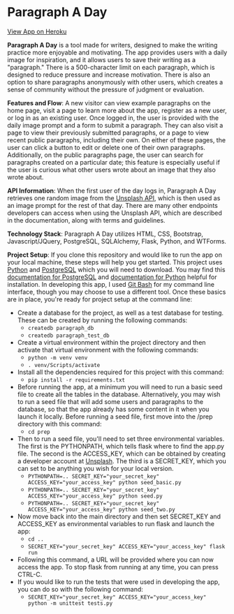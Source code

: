 # Paragraph A Day

[View App on Heroku](https://paragraph-a-day.herokuapp.com/)

**Paragraph A Day** is a tool made for writers, designed to make the writing practice more enjoyable and motivating. The app provides users with a daily image for inspiration, and it allows users to save their writing as a "paragraph." There is a 500-character limit on each paragraph, which is designed to reduce pressure and increase motivation. There is also an option to share paragraphs anonymously with other users, which creates a sense of community without the pressure of judgment or evaluation.

**Features and Flow**: A new visitor can view example paragraphs on the home page, visit a page to learn more about the app, register as a new user, or log in as an existing user. Once logged in, the user is provided with the daily image prompt and a form to submit a paragraph. They can also visit a page to view their previously submitted paragraphs, or a page to view recent public paragraphs, including their own. On either of these pages, the user can click a button to edit or delete one of their own paragraphs. Additionally, on the public paragraphs page, the user can search for paragraphs created on a particular date; this feature is especially useful if the user is curious what other users wrote about an image that they also wrote about. 

**API Information**: When the first user of the day logs in, Paragraph A Day retrieves one random image from the [Unsplash API](https://unsplash.com/developers), which is then used as an image prompt for the rest of that day. There are many other endpoints developers can access when using the Unsplash API, which are described in the documentation, along with terms and guidelines. 

**Technology Stack**: Paragraph A Day utilizes HTML, CSS,  Bootstrap, Javascript/JQuery, PostgreSQL, SQLAlchemy, Flask, Python, and WTForms.

**Project Setup**: If you clone this repository and would like to run the app on your local machine, these steps will help you get started. This project uses [Python](https://www.python.org/downloads/) and [PostgreSQL](https://www.postgresql.org/download) which you will need to download. You may find this [documentation for PostgreSQL](https://www.postgresql.org/docs/current/tutorial.html)  and [documentation for Python](https://docs.python.org/3/using/index.html) helpful for installation. In developing this app, I used [Git Bash](https://git-scm.com/downloads) for my command line interface, though you may choose to use a different tool. Once these basics are in place, you're ready for project setup at the command line: 

- Create a database for the project, as well as a test database for testing. These can be created by running the following commands:
     - `createdb paragraph_db`
     - `createdb paragraph_test_db`
- Create a virtual environment within the project directory and then activate that virtual environment with the following commands:
     - `python -m venv venv`
     - `. venv/Scripts/activate`
- Install all the dependencies required for this project with this command:
     - `pip install -r requirements.txt`
- Before running the app, at a minimum you will need to run a basic seed file to create all the tables in the database. Alternatively, you may wish to run a seed file that will add some users and paragraphs to the database, so that the app already has some content in it when you launch it locally. Before running a seed file, first move into the /prep directory with this command:
     - `cd prep`
- Then to run a seed file, you'll need to set three environmental variables. The first is the PYTHONPATH, which tells flask where to find the app.py file. The second is the ACCESS\_KEY, which can be obtained by creating a developer account at [Unsplash](https://unsplash.com/documentation#creating-a-developer-account). The third is a SECRET_KEY, which you can set to be anything you wish for your local version. 
     - `PYTHONPATH=.. SECRET_KEY="your_secret_key" ACCESS_KEY="your_access_key" python seed_basic.py`
     - `PYTHONPATH=.. SECRET_KEY="your_secret_key" ACCESS_KEY="your_access_key" python seed.py`
     - `PYTHONPATH=.. SECRET_KEY="your_secret_key" ACCESS_KEY="your_access_key" python seed_two.py`
- Now move back into the main directory and then set SECRET\_KEY and ACCESS_KEY as environmental variables to run flask and launch the app:
     - `cd ..`
     - `SECRET_KEY="your_secret_key" ACCESS_KEY="your_access_key" flask run`
- Following this command, a URL will be provided where you can now access the app. To stop flask from running at any time, you can press CTRL-C. 
- If you would like to run the tests that were used in developing the app, you can do so with the following command:
     - `SECRET_KEY="your_secret_key" ACCESS_KEY="your_access_key" python -m unittest tests.py`